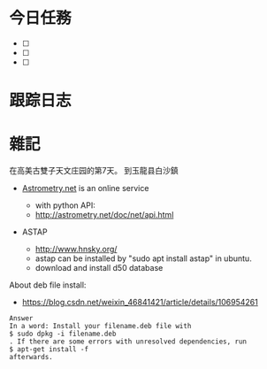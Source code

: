 # 今日任務

- [ ] 
- [ ] 
- [ ] 

# 跟踪日志



# 雜記
在高美古雙子天文庄园的第7天。
到玉龍县白沙鎮
- [Astrometry.net](https://nova.astrometry.net/) is an online service
	- with python API:
	- http://astrometry.net/doc/net/api.html

- ASTAP
	- http://www.hnsky.org/
	- astap can be installed by "sudo apt install astap" in ubuntu.
	- download and install d50 database

About deb file install:
- https://blog.csdn.net/weixin_46841421/article/details/106954261
```
Answer
In a word: Install your filename.deb file with 
$ sudo dpkg -i filename.deb
. If there are some errors with unresolved dependencies, run 
$ apt-get install -f 
afterwards.
```

